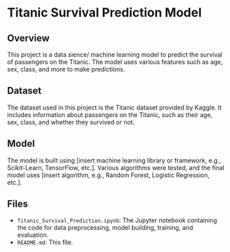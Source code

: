 # Titanic Survival Prediction Model

## Overview
This project is a data sience/ machine learning model to predict the survival of passengers on the Titanic. The model uses various features such as age, sex, class, and more to make predictions.

## Dataset
The dataset used in this project is the Titanic dataset provided by Kaggle. It includes information about passengers on the Titanic, such as their age, sex, class, and whether they survived or not.

## Model
The model is built using [insert machine learning library or framework, e.g., Scikit-Learn, TensorFlow, etc.]. Various algorithms were tested, and the final model uses [insert algorithm, e.g., Random Forest, Logistic Regression, etc.].

## Files
- `Titanic_Survival_Prediction.ipynb`: The Jupyter notebook containing the code for data preprocessing, model building, training, and evaluation.
- `README.md`: This file.
